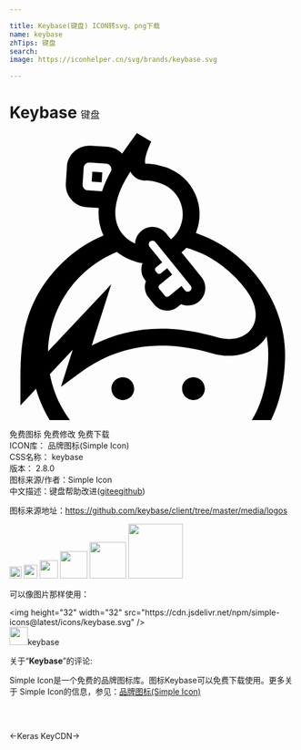 ```yaml
---

title: Keybase(键盘) ICON转svg、png下载
name: keybase
zhTips: 键盘
search: 
image: https://iconhelper.cn/svg/brands/keybase.svg

---
```


# Keybase  <small style="font-size: 60%;font-weight: 100">键盘</small>

<div id="svg" class="svg-wrap">
<svg role="img" viewBox="0 0 24 24" xmlns="http://www.w3.org/2000/svg"><title>Keybase icon</title><path d="M10.446 21.371c0 .528-.428.953-.954.953-.525 0-.954-.425-.954-.953 0-.526.428-.954.953-.954.524 0 .951.431.951.955m5.922-.001c0 .528-.428.953-.955.953-.526 0-.952-.425-.952-.953 0-.526.423-.954.949-.954s.954.431.954.955M20.904 12.213l-.156-.204c-.046-.06-.096-.116-.143-.175-.045-.061-.094-.113-.141-.169-.104-.12-.209-.239-.319-.359l-.076-.08-.091-.099-.135-.131c-.015-.018-.032-.034-.05-.053-1.16-1.139-2.505-1.986-3.955-2.504l-.23-.078c.012-.027.024-.055.035-.083.41-1.064.367-2.223-.12-3.255-.491-1.035-1.356-1.8-2.438-2.16-.656-.216-1.23-.319-1.711-.305-.033-.105-.1-.577.496-1.848L10.663 0l-.287.399c-.33.455-.648.895-.945 1.328-.328-.345-.766-.552-1.245-.58L6.79 1.061h-.012c-.033-.003-.07-.003-.104-.003-.99 0-1.81.771-1.87 1.755l-.088 1.402v.003c-.061 1.029.727 1.915 1.755 1.979l1.002.061c-.065.84.073 1.62.405 2.306-1.346.562-2.586 1.401-3.66 2.484C.913 14.391.913 18.051.913 20.994v1.775l1.305-1.387c.266.93.652 1.807 1.145 2.615H5.06c-.833-1.114-1.419-2.426-1.68-3.848l1.913-2.03-.985 3.091 1.74-1.268c3.075-2.234 6.744-2.75 10.91-1.529 1.805.532 3.56.039 4.473-1.257l.104-.165c.091.498.141.998.141 1.496 0 1.563-.255 3.687-1.38 5.512h1.611c.776-1.563 1.181-3.432 1.181-5.512-.001-2.199-.786-4.421-2.184-6.274zM8.894 6.191c.123-1.002.578-1.949 1.23-2.97.025.05.054.097.084.144.264.398.713.625 1.199.605.217-.008.605.025 1.233.232.714.236 1.286.744 1.608 1.425s.349 1.442.079 2.149c-.173.445-.454.82-.806 1.109l-.408-.502-.002-.003c-.279-.341-.694-.535-1.134-.535-.335 0-.664.117-.925.33-.334.27-.514.66-.534 1.058-1.2-.541-1.8-1.643-1.628-3.041l.004-.001zm4.304 5.11l-.519.425c-.046.036-.095.053-.146.053-.066 0-.133-.03-.177-.085l-.111-.135c-.083-.1-.067-.25.034-.334l.51-.42-1.055-1.299c-.109-.133-.091-.33.044-.436.058-.048.126-.072.194-.072.091 0 .181.038.24.113l2.963 3.645c.109.135.09.33-.042.436-.039.029-.082.053-.126.063-.023.006-.045.009-.07.009-.09 0-.178-.04-.24-.113l-.295-.365-1.045.854c-.046.037-.1.055-.154.055-.068 0-.139-.03-.186-.09l-.477-.579c-.082-.102-.068-.252.035-.336l1.051-.857-.426-.533-.002.001zM7.753 4.866l-1.196-.075c-.255-.015-.45-.235-.435-.488l.09-1.401c.014-.245.216-.436.461-.436h.024l1.401.091c.123.006.236.06.317.152.083.094.123.21.116.336l-.007.101c-.32.567-.585 1.134-.773 1.72h.002zm12.524 11.481c-.565.805-1.687 1.081-2.924.718-3.886-1.141-7.396-.903-10.468.701l1.636-5.123-5.291 5.609c.099-3.762 2.453-6.966 5.758-8.311.471.373 1.034.66 1.673.841.16.044.322.074.48.102-.183.458-.119.997.21 1.407l.075.09c-.172.45-.105.975.221 1.374l.475.582c.266.325.659.513 1.079.513.321 0 .635-.111.886-.314l.285-.232c.174.074.367.113.566.113.113 0 .222-.01.33-.035.218-.05.424-.15.598-.291.623-.51.72-1.435.209-2.06l-1.67-2.056c.145-.117.281-.244.408-.381.135.037.271.078.4.12.266.097.533.198.795.315 1.005.445 1.954 1.1 2.771 1.897.029.03.059.055.085.083l.17.175c.038.039.076.079.111.12.079.085.16.175.239.267l.126.15c.045.053.086.104.13.16l.114.15c.04.051.079.102.117.154.838 1.149.987 2.329.404 3.157v.005zM7.719 4.115l-.835-.051.053-.835.834.051-.052.835z"/></svg>
</div>
<detail full-name='keybase'></detail>

<div class="detail-page">
<p>
<span><span class="badge-success badge">免费图标</span> <span class="badge-success badge">免费修改</span>  <span class="badge-success badge">免费下载</span> </span>
<br/>
<span>
ICON库：
<span class="badge-secondary badge">品牌图标(Simple Icon)</span> 
</span>
<br/>
<span>
CSS名称：
<span class="badge-secondary badge">keybase</span> 
</span>

<br/>
<span>
版本：
<span class="badge-secondary badge">2.8.0</span> 
</span>
<br/>
<span>图标来源/作者：<span class="badge-light badge">Simple Icon</span></span> 
<br/>
<span class="zh-detail">中文描述：<span class="badge-primary badge">键盘</span><span class="help-link"><span>帮助改进</span>(<a href="https://gitee.com/liuwave/icon-helper/edit/master/json/brands/keybase.json" target="_blank" rel="noopener noreferrer">gitee</a><a href="https://github.com/liuwave/icon-helper/edit/master/json/brands/keybase.json" target="_blank" rel="noopener noreferrer">github</a></span>)</span><br/>
</p>
</div><div class="description description alert alert-light"><p>图标来源地址：<a href="https://github.com/keybase/client/tree/master/media/logos" target="_blank" rel="noopener noreferrer">https://github.com/keybase/client/tree/master/media/logos</a></p></div>
<div class="alert alert-dark">
<img height="21" width="21" src="https://cdn.jsdelivr.net/npm/simple-icons@latest/icons/keybase.svg" />
<img height="24" width="24" src="https://cdn.jsdelivr.net/npm/simple-icons@latest/icons/keybase.svg" />
<img height="32" width="32" src="https://cdn.jsdelivr.net/npm/simple-icons@latest/icons/keybase.svg" />
<img height="48" width="48" src="https://cdn.jsdelivr.net/npm/simple-icons@latest/icons/keybase.svg" />
<img height="64" width="64" src="https://cdn.jsdelivr.net/npm/simple-icons@latest/icons/keybase.svg" />
<img height="96" width="96" src="https://cdn.jsdelivr.net/npm/simple-icons@latest/icons/keybase.svg" />

</div>
<div>
  <p>可以像图片那样使用：    
  </p>
  <div class="alert alert-primary" style="font-size: 14px">
    &lt;img height="32" width="32" src="https://cdn.jsdelivr.net/npm/simple-icons@latest/icons/keybase.svg" /&gt;
    <copy-btn content='<img height="32" width="32" src="https://cdn.jsdelivr.net/npm/simple-icons@latest/icons/keybase.svg" />'></copy-btn>
  </div>
  <div class="alert alert-secondary">
    <img height="32" width="32" src="https://cdn.jsdelivr.net/npm/simple-icons@latest/icons/keybase.svg" />keybase
    <copy-btn content="keybase" btn-title="复制图标名称"></copy-btn>
  </div>
</div>
<div class="icon-detail__container">
<p>关于“<b>Keybase</b>”的评论:</p>
</div>
<Vssue title="关于“Keybase”的评论" />
<div><p>Simple Icon是一个免费的品牌图标库。图标Keybase可以免费下载使用。更多关于  Simple Icon的信息，参见：<a target="_blank" href="https://iconhelper.cn/brands.html">品牌图标(Simple Icon)</a>
</p></div>


<div style="padding:2rem 0 " class="page-nav"><p class="inner"><span class="prev">←<router-link to="/icon/keras.html">Keras</router-link></span> <span class="next"><router-link to="/icon/keycdn.html">KeyCDN</router-link>→</span></p></div>
